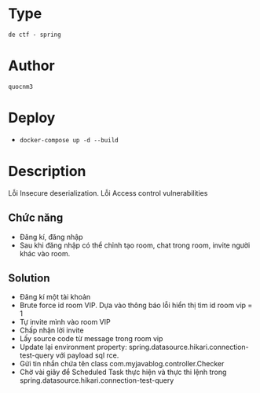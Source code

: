 # Type
`de ctf - spring`
# Author
`quocnm3`
# Deploy
- `docker-compose up -d --build`
# Description
Lỗi Insecure deserialization.
Lỗi Access control vulnerabilities
## Chức năng
- Đăng kí, đăng nhập
- Sau khi đăng nhập có thể chỉnh tạo room, chat trong room, invite người khác vào room.
## Solution
- Đăng kí một tài khoản
- Brute force id room VIP. Dựa vào thông báo lỗi hiển thị tìm id room vip = 1
- Tự invite mình vào room VIP
- Chấp nhận lời invite
- Lấy source code từ message trong room vip
- Update lại environment property: spring.datasource.hikari.connection-test-query với payload sql rce.
- Gửi tin nhắn chứa tên class com.myjavablog.controller.Checker
- Chờ vài giây để Scheduled Task thực hiện và thực thi lệnh trong spring.datasource.hikari.connection-test-query